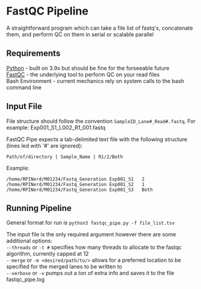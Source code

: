 # FastQC Pipeline

A straightforward program which can take a file list of fastq's, concatenate them, and perform QC on them in serial or scalable parallel

## Requirements

[Python](https://www.python.org/) - built on 3.9x but should be fine for the forseeable future  
[FastQC](https://github.com/s-andrews/FastQC) - the underlying tool to perform QC on your read files  
Bash Environment - current mechanics rely on system calls to the bash command line  

## Input File

File structure should follow the convention `SampleID_Lane#_Read#.fastq`. For example:
Exp001_S1_L002_R1_001.fastq

FastQC Pipe expects a tab-delimited text file with the following structure (lines led with '#' are ignored):

`Path/of/directory | Sample_Name | R1/2/Both`

Example:

```csv
/home/RPINerd/M01234/Fastq_Generation Exp001_S1   2
/home/RPINerd/M01234/Fastq_Generation Exp001_S2   1
/home/RPINerd/M01234/Fastq_Generation Exp001_S3   Both
```

## Running Pipeline

General format for run is `python3 fastqc_pipe.py -f file_list.tsv`

The input file is the only required argument however there are some additional options:  
`--threads` or `-t #` specifies how many threads to allocate to the fastqc algorithm, currently capped at 12  
`--merge` or `-m <desired/path/to/>` allows for a preferred location to be specified for the merged lanes to be written to  
`--verbose` or `-v` pumps out a ton of extra info and saves it to the file fastqc_pipe.log  
